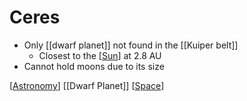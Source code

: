 # Ceres

- Only [[dwarf planet]] not found in the [[Kuiper belt]]
  - Closest to the [[Sun]] at 2.8 AU
- Cannot hold moons due to its size

[[Astronomy]] [[Dwarf Planet]] [[Space]]

[//begin]: # "Autogenerated link references for markdown compatibility"
[dwarf-planet]: dwarf-planet "Dwarf Planet"
[kuiper-belt]: kuiper-belt "Kuiper Belt"
[sun]: sun "Sun"
[astronomy]: astronomy "Astronomy"
[space]: space "Space"
[//end]: # "Autogenerated link references"